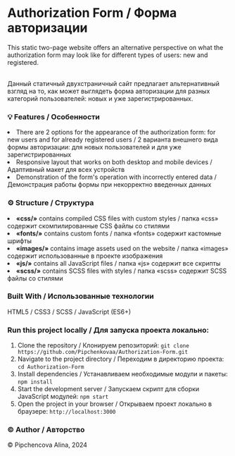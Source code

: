<h1> Authorization Form / Форма авторизации </h1>
This static two-page website offers an alternative perspective on what the authorization form may look like for different types of users: new and registered.

<br>Данный статичный двухстраничный сайт предлагает альтернативный взгляд на то, как может выглядеть форма авторизации для разных категорий пользователей: новых и уже зарегистрированных.

<h3> <b> 💡 Features / Особенности </b> </h3>
<li>There are 2 options for the appearance of the authorization form: for new users and for already registered users / 2 варианта внешнего вида формы авторизации: для новых пользователей и для уже зарегистрированных </li>
<li>Responsive layout that works on both desktop and mobile devices / Адаптивный макет для всех устройств</li>
<li>Demonstration of the form's operation with incorrectly entered data / Демонстрация работы формы при некорректно введенных данных</li>

<h3> <b> ⚙️ Structure / Структура </b> </h3>
<li><b>«css/»</b> contains compiled CSS files with custom styles / папка «css» содержит скомпилированные CSS файлы со стилями</li>
<li><b>«fonts/»</b> contains custom fonts / папка «fonts» содержит кастомные шрифты</li>
<li><b>«images/»</b> contains image assets used on the website / папка «images» содержит использованные в проекте изображения </li>
<li><b>«js/»</b> contains all JavaScript files / папка «js» содержит все скрипты</li>
<li><b>«scss/»</b> contains SCSS files with styles / папка «scss» содержит SCSS файлы со стилями</li>

<h3> <b> Built With / Использованные технологии </b> </h3>
HTML5 / CSS3 / SCSS / JavaScript (ES6+)

<h3> <b> Run this project locally / Для запуска проекта локально: </b> </h3>

1) Clone the repository / Клонируем репозиторий: `git clone https://github.com/Pipchenkovaa/Authorization-Form.git`<br>
2) Navigate to the project directory / Переходим в директорию проекта: `cd Authorization-Form`<br>
3) Install dependencies / Устанавливаем необходимые модули и пакеты: `npm install`<br>
4) Start the development server / Запускаем скрипт для сборки JavaScript модулей: `npm start`<br>
5) Open the project in your browser / Открываем проект локально в браузере: `http://localhost:3000`<br>

<h3> <b> ©️ Author / Авторство </b> </h3>
© Pipchencova Alina, 2024
